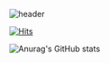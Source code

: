 ![header](https://capsule-render.vercel.app/api?type=slice&color=auto&height=100&section=header&text=jeonghyeon&fontSize=50)

[![Hits](https://hits.seeyoufarm.com/api/count/incr/badge.svg?url=https%3A%2F%2Fgithub.com%2Fhiiih66%2Fhiiih66%2F&count_bg=%2379C83D&title_bg=%23555555&icon=&icon_color=%23E7E7E7&title=hits&edge_flat=false)](https://hits.seeyoufarm.com)

![Anurag's GitHub stats](https://github-readme-stats.vercel.app/api?username=hiiih66&&show_icons=true&theme=vue)
